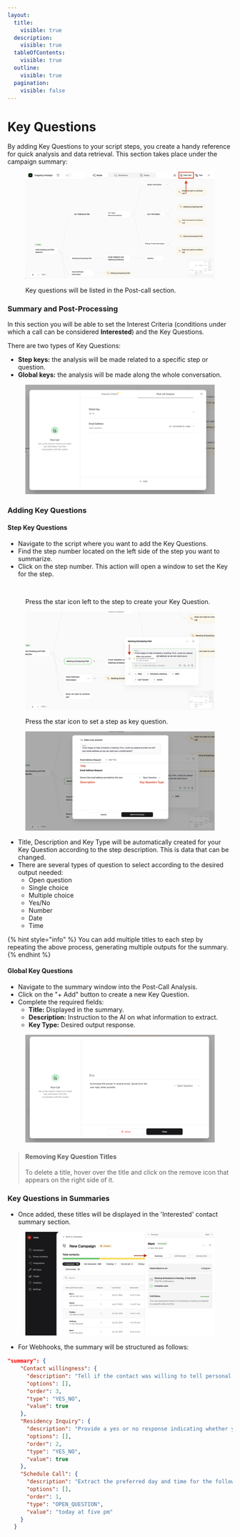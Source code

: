 ```yaml
---
layout:
  title:
    visible: true
  description:
    visible: true
  tableOfContents:
    visible: true
  outline:
    visible: true
  pagination:
    visible: false
---
```


# Key Questions

By adding Key Questions to your script steps, you create a handy reference for quick analysis and data retrieval. This section takes place under the campaign summary:

<figure><img src="../.gitbook/assets/Screenshot 2025-02-26 at 09.31.17.png" alt=""><figcaption><p>Key questions will be listed in the Post-call section.</p></figcaption></figure>

### Summary and Post-Processing

In this section you will be able to set the Interest Criteria (conditions under which a call can be considered **Interested**) and the Key Questions.

There are two types of Key Questions:

* **Step keys:** the analysis will be made related to a specific step or question.
* **Global keys:** the analysis will be made along the whole conversation.

<figure><img src="../.gitbook/assets/image (1).png" alt=""><figcaption></figcaption></figure>

### Adding Key Questions

#### Step Key Questions

* Navigate to the script where you want to add the Key Questions.
* Find the step number located on the left side of the step you want to summarize.
* Click on the step number. This action will open a window to set the Key for the step.

<figure><img src="broken-reference" alt=""><figcaption><p>Press the star icon left to the step to create your Key Question.</p></figcaption></figure>

<figure><img src="../.gitbook/assets/Screenshot 2025-02-14 at 18.05.46.png" alt=""><figcaption><p>Press the star icon to set a step as key question.</p></figcaption></figure>

<figure><img src="../.gitbook/assets/Screenshot 2025-02-14 at 18.07.17.png" alt=""><figcaption></figcaption></figure>

* Title, Description and Key Type will be automatically created for your Key Question according to the step description. This is data that can be changed.
* There are several types of question to select according to the desired output needed:
  * Open question
  * Single choice
  * Multiple choice
  * Yes/No
  * Number
  * Date
  * Time

{% hint style="info" %}
You can add multiple titles to each step by repeating the above process, generating multiple outputs for the summary.
{% endhint %}

#### Global Key Questions

* Navigate to the summary window into the Post-Call Analysis.
* Click on the "+ Add" button to create a new Key Question.
* Complete the required fields:
  * **Title:** Displayed in the summary.
  * **Description:** Instruction to the AI on what information to extract.
  * **Key Type:** Desired output response.

<figure><img src="../.gitbook/assets/image (6).png" alt=""><figcaption></figcaption></figure>

> #### Removing Key Question Titles
>
> To delete a title, hover over the title and click on the remove icon that appears on the right side of it.

### Key Questions in Summaries

* Once added, these titles will be displayed in the 'Interested' contact summary section.

<figure><img src="../.gitbook/assets/Screenshot 2025-02-17 at 17.06.19 copy.png" alt=""><figcaption></figcaption></figure>

* For Webhooks, the summary will be structured as follows:

```json
"summary": {
    "Contact willingness": {
      "description": "Tell if the contact was willing to tell personal information",
      "options": [],
      "order": 3,
      "type": "YES_NO",
      "value": true
    },
    "Residency Inquiry": {
      "description": "Provide a yes or no response indicating whether you reside in the specified country.",
      "options": [],
      "order": 2,
      "type": "YES_NO",
      "value": true
    },
    "Schedule Call": {
      "description": "Extract the preferred day and time for the follow-up call.",
      "options": [],
      "order": 1,
      "type": "OPEN_QUESTION",
      "value": "today at five pm"
    }
  }
```
